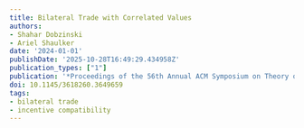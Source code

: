 ```yaml
---
title: Bilateral Trade with Correlated Values
authors:
- Shahar Dobzinski
- Ariel Shaulker
date: '2024-01-01'
publishDate: '2025-10-28T16:49:29.434958Z'
publication_types: ["1"]
publication: '*Proceedings of the 56th Annual ACM Symposium on Theory of Computing*'
doi: 10.1145/3618260.3649659
tags:
- bilateral trade
- incentive compatibility
---
```

